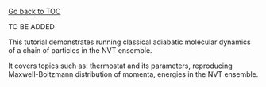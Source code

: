 [Go back to TOC](../../../../README.md)

TO BE ADDED

This tutorial demonstrates running classical adiabatic molecular dynamics of a chain of particles in the NVT ensemble.

It covers topics such as: thermostat and its parameters, reproducing Maxwell-Boltzmann distribution of momenta, energies
in the NVT ensemble.


